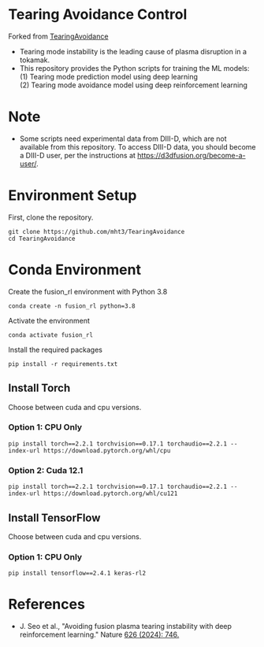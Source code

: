 # Tearing Avoidance Control

Forked from [TearingAvoidance](https://github.com/PlasmaControl/TearingAvoidance)

- Tearing mode instability is the leading cause of plasma disruption in a tokamak.
- This repository provides the Python scripts for training the ML models:\
  (1) Tearing mode prediction model using deep learning\
  (2) Tearing mode avoidance model using deep reinforcement learning

# Note
- Some scripts need experimental data from DIII-D, which are not available from this repository.   To access DIII-D data, you should become a DIII-D user, per the instructions at https://d3dfusion.org/become-a-user/.

# Environment Setup
First, clone the repository.
```
git clone https://github.com/mht3/TearingAvoidance
cd TearingAvoidance
```
# Conda Environment

Create the fusion_rl environment with Python 3.8
```
conda create -n fusion_rl python=3.8
```

Activate the environment
```
conda activate fusion_rl
```

Install the required packages
```
pip install -r requirements.txt
```

## Install Torch

Choose between cuda and cpu versions.

### Option 1: CPU Only

```
pip install torch==2.2.1 torchvision==0.17.1 torchaudio==2.2.1 --index-url https://download.pytorch.org/whl/cpu
```
### Option 2: Cuda 12.1

```
pip install torch==2.2.1 torchvision==0.17.1 torchaudio==2.2.1 --index-url https://download.pytorch.org/whl/cu121
```
## Install TensorFlow

Choose between cuda and cpu versions.

### Option 1: CPU Only

```
pip install tensorflow==2.4.1 keras-rl2
```

# References
- J. Seo et al., "Avoiding fusion plasma tearing instability with deep reinforcement learning." Nature [626 (2024): 746.](https://www.nature.com/articles/s41586-024-07024-9)
